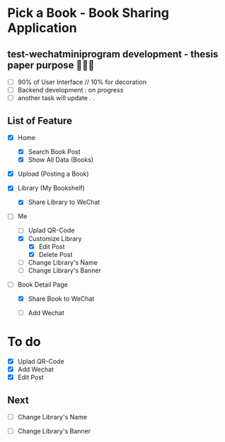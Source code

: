 # Pick a Book - Book Sharing Application
## test-wechatminiprogram development - thesis paper purpose 💪💪💪

- [ ] 90% of User Interface // 10% for decoration
- [ ] Backend development : on progress
- [ ] another task will update . .

## List of Feature
- [x] Home
    - [x] Search Book Post
    - [x] Show All Data (Books)

- [x] Upload (Posting a Book)
 
- [x] Library (My Bookshelf)
    - [x] Share Library to WeChat
    
- [ ] Me
    - [ ] Uplad QR-Code
    - [x] Customize Library
         - [x] Edit Post
         - [x] Delete Post
    - [ ] Change Library's Name
    - [ ] Change Library's Banner
    
- [ ] Book Detail Page
    - [x] Share Book to WeChat
    - [ ] Add Wechat


# To do
- [x] Uplad QR-Code
- [x] Add Wechat
- [x] Edit Post

## Next
- [ ] Change Library's Name
- [ ] Change Library's Banner


